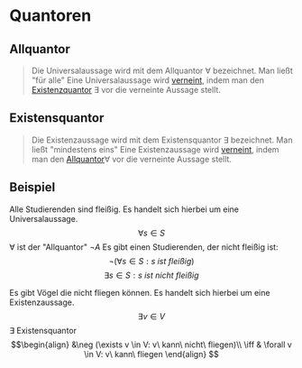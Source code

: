 # Quantoren

## Allquantor
> Die Universalaussage wird mit dem Allquantor $\forall$ bezeichnet.
> Man ließt "für alle"
>Eine Universalaussage wird [verneint](Aussagen.md#Negation), indem man den [Existenzquantor](#Existensquantor) $\exists$ vor die verneinte Aussage stellt.

## Existensquantor
>Die Existenzaussage wird mit dem Existensquantor $\exists$ bezeichnet.
>Man ließt "mindestens eins"
>Eine Existenzaussage wird [verneint](Aussagen.md#Negation), indem man den [Allquantor](#Allquantor)$\forall$ vor die verneinte Aussage stellt.

## Beispiel
Alle Studierenden sind fleißig.
Es handelt sich hierbei um eine Universalaussage.
$$\forall s \in S$$
$\forall$ ist der "Allquantor"
$\neg A$ Es gibt einen Studierenden, der nicht fleißig ist:
$$\neg (\forall s \in S:  s\ ist\ fleißig)$$
$$\exists s \in S : s\ ist\ nicht \ fleißig$$

Es gibt Vögel die nicht fliegen können.
Es handelt sich hierbei um eine Existenzaussage.
$$\exists v \in V$$
$\exists$ Existensquantor
$$\begin{align}
&\neg (\exists v \in V: v\ kann\ nicht\ fliegen)\\
\iff & \forall v \in V: v\ kann\ fliegen 
\end{align}
$$